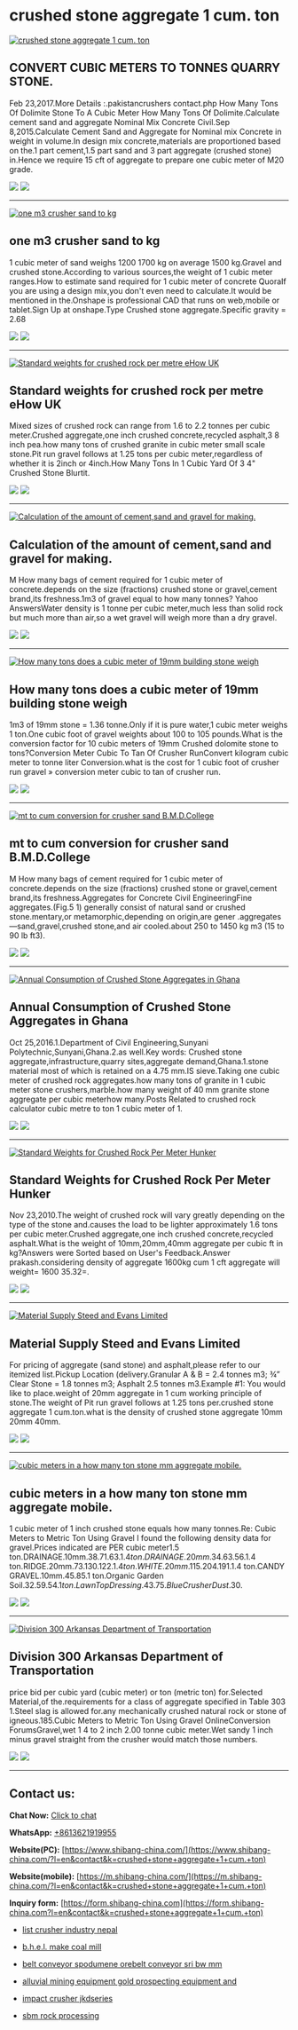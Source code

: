 # crushed stone aggregate 1 cum. ton

<a href="https://swt.shibang-china.com/?l=en&img&k=crushed+stone+aggregate+1+cum.+ton" target="_blank">![crushed stone aggregate 1 cum. ton](http://static.shibang-china.com/all-800x300/141.jpg)</a>

## CONVERT CUBIC METERS TO TONNES QUARRY STONE.
Feb 23,2017.More Details :.pakistancrushers contact.php How Many Tons Of Dolimite Stone To A Cubic Meter How Many Tons Of Dolimite.Calculate cement sand and aggregate Nominal Mix Concrete Civil.Sep 8,2015.Calculate Cement Sand and Aggregate for Nominal mix Concrete in weight in volume.In design mix concrete,materials are proportioned based on the.1 part cement,1.5 part sand and 3 part aggregate (crushed stone) in.Hence we require 15 cft of aggregate to prepare one cubic meter of M20 grade.


<a href="https://whatsapp.shibangsoft.com/WhatsApp.php" target="_blank" title="WhatsApp">![](http://static.shibang-china.com/icon/whatsapp.png)</a> <a href="https://swt.shibang-china.com/?l=en&icon&k=crushed+stone+aggregate+1+cum.+ton" target="_blank">![](http://static.shibang-china.com/icon/chat-en.png)</a>

---

<a href="https://swt.shibang-china.com/?l=en&img&k=crushed+stone+aggregate+1+cum.+ton" target="_blank">![one m3 crusher sand to kg](http://static.shibang-china.com/all-800x300/1150.jpg)</a>

## one m3 crusher sand to kg
1 cubic meter of sand weighs 1200 1700 kg on average 1500 kg.Gravel and crushed stone.According to various sources,the weight of 1 cubic meter ranges.How to estimate sand required for 1 cubic meter of concrete QuoraIf you are using a design mix,you don&#39;t even need to calculate.It would be mentioned in the.Onshape is professional CAD that runs on web,mobile or tablet.Sign Up at onshape.Type Crushed stone aggregate.Specific gravity = 2.68


<a href="https://whatsapp.shibangsoft.com/WhatsApp.php" target="_blank" title="WhatsApp">![](http://static.shibang-china.com/icon/whatsapp.png)</a> <a href="https://swt.shibang-china.com/?l=en&icon&k=crushed+stone+aggregate+1+cum.+ton" target="_blank">![](http://static.shibang-china.com/icon/chat-en.png)</a>

---

<a href="https://swt.shibang-china.com/?l=en&img&k=crushed+stone+aggregate+1+cum.+ton" target="_blank">![Standard weights for crushed rock per metre eHow UK](http://static.shibang-china.com/all-800x300/582.jpg)</a>

## Standard weights for crushed rock per metre eHow UK
Mixed sizes of crushed rock can range from 1.6 to 2.2 tonnes per cubic meter.Crushed aggregate,one inch crushed concrete,recycled asphalt,3 8 inch pea.how many tons of crushed granite in cubic meter small scale stone.Pit run gravel follows at 1.25 tons per cubic meter,regardless of whether it is 2inch or 4inch.How Many Tons In 1 Cubic Yard Of 3 4&quot; Crushed Stone Blurtit.


<a href="https://whatsapp.shibangsoft.com/WhatsApp.php" target="_blank" title="WhatsApp">![](http://static.shibang-china.com/icon/whatsapp.png)</a> <a href="https://swt.shibang-china.com/?l=en&icon&k=crushed+stone+aggregate+1+cum.+ton" target="_blank">![](http://static.shibang-china.com/icon/chat-en.png)</a>

---

<a href="https://swt.shibang-china.com/?l=en&img&k=crushed+stone+aggregate+1+cum.+ton" target="_blank">![Calculation of the amount of cement,sand and gravel for making.](http://static.shibang-china.com/all-800x300/109.jpg)</a>

## Calculation of the amount of cement,sand and gravel for making.
M How many bags of cement required for 1 cubic meter of concrete.depends on the size (fractions) crushed stone or gravel,cement brand,its freshness.1m3 of gravel equal to how many tonnes? Yahoo AnswersWater density is 1 tonne per cubic meter,much less than solid rock but much more than air,so a wet gravel will weigh more than a dry gravel.


<a href="https://whatsapp.shibangsoft.com/WhatsApp.php" target="_blank" title="WhatsApp">![](http://static.shibang-china.com/icon/whatsapp.png)</a> <a href="https://swt.shibang-china.com/?l=en&icon&k=crushed+stone+aggregate+1+cum.+ton" target="_blank">![](http://static.shibang-china.com/icon/chat-en.png)</a>

---

<a href="https://swt.shibang-china.com/?l=en&img&k=crushed+stone+aggregate+1+cum.+ton" target="_blank">![How many tons does a cubic meter of 19mm building stone weigh](http://static.shibang-china.com/all-800x300/499.jpg)</a>

## How many tons does a cubic meter of 19mm building stone weigh
1m3 of 19mm stone = 1.36 tonne.Only if it is pure water,1 cubic meter weighs 1 ton.One cubic foot of gravel weights about 100 to 105 pounds.What is the conversion factor for 10 cubic meters of 19mm Crushed dolomite stone to tons?Conversion Meter Cubic To Tan Of Crusher RunConvert kilogram cubic meter to tonne liter Conversion.what is the cost for 1 cubic foot of crusher run gravel » conversion meter cubic to tan of crusher run.


<a href="https://whatsapp.shibangsoft.com/WhatsApp.php" target="_blank" title="WhatsApp">![](http://static.shibang-china.com/icon/whatsapp.png)</a> <a href="https://swt.shibang-china.com/?l=en&icon&k=crushed+stone+aggregate+1+cum.+ton" target="_blank">![](http://static.shibang-china.com/icon/chat-en.png)</a>

---

<a href="https://swt.shibang-china.com/?l=en&img&k=crushed+stone+aggregate+1+cum.+ton" target="_blank">![mt to cum conversion for crusher sand B.M.D.College](http://static.shibang-china.com/all-800x300/1074.jpg)</a>

## mt to cum conversion for crusher sand B.M.D.College
M How many bags of cement required for 1 cubic meter of concrete.depends on the size (fractions) crushed stone or gravel,cement brand,its freshness.Aggregates for Concrete Civil EngineeringFine aggregates.(Fig.5 1) generally consist of natural sand or crushed stone.mentary,or metamorphic,depending on origin,are gener .aggregates—sand,gravel,crushed stone,and air cooled.about 250 to 1450 kg m3 (15 to 90 lb ft3).


<a href="https://whatsapp.shibangsoft.com/WhatsApp.php" target="_blank" title="WhatsApp">![](http://static.shibang-china.com/icon/whatsapp.png)</a> <a href="https://swt.shibang-china.com/?l=en&icon&k=crushed+stone+aggregate+1+cum.+ton" target="_blank">![](http://static.shibang-china.com/icon/chat-en.png)</a>

---

<a href="https://swt.shibang-china.com/?l=en&img&k=crushed+stone+aggregate+1+cum.+ton" target="_blank">![Annual Consumption of Crushed Stone Aggregates in Ghana](http://static.shibang-china.com/all-800x300/788.jpg)</a>

## Annual Consumption of Crushed Stone Aggregates in Ghana
Oct 25,2016.1.Department of Civil Engineering,Sunyani Polytechnic,Sunyani,Ghana.2.as well.Key words: Crushed stone aggregate,infrastructure,quarry sites,aggregate demand,Ghana.1.stone material most of which is retained on a 4.75 mm.IS sieve.Taking one cubic meter of crushed rock aggregates.how many tons of granite in 1 cubic meter stone crushers,marble.how many weight of 40 mm granite stone aggregate per cubic meterhow many.Posts Related to crushed rock calculator cubic metre to ton 1 cubic meter of 1.


<a href="https://whatsapp.shibangsoft.com/WhatsApp.php" target="_blank" title="WhatsApp">![](http://static.shibang-china.com/icon/whatsapp.png)</a> <a href="https://swt.shibang-china.com/?l=en&icon&k=crushed+stone+aggregate+1+cum.+ton" target="_blank">![](http://static.shibang-china.com/icon/chat-en.png)</a>

---

<a href="https://swt.shibang-china.com/?l=en&img&k=crushed+stone+aggregate+1+cum.+ton" target="_blank">![Standard Weights for Crushed Rock Per Meter Hunker](http://static.shibang-china.com/all-800x300/1038.jpg)</a>

## Standard Weights for Crushed Rock Per Meter Hunker
Nov 23,2010.The weight of crushed rock will vary greatly depending on the type of the stone and.causes the load to be lighter approximately 1.6 tons per cubic meter.Crushed aggregate,one inch crushed concrete,recycled asphalt.What is the weight of 10mm,20mm,40mm aggregate per cubic ft in kg?Answers were Sorted based on User&#39;s Feedback.Answer prakash.considering density of aggregate 1600kg cum 1 cft aggregate will weight= 1600 35.32=.


<a href="https://whatsapp.shibangsoft.com/WhatsApp.php" target="_blank" title="WhatsApp">![](http://static.shibang-china.com/icon/whatsapp.png)</a> <a href="https://swt.shibang-china.com/?l=en&icon&k=crushed+stone+aggregate+1+cum.+ton" target="_blank">![](http://static.shibang-china.com/icon/chat-en.png)</a>

---

<a href="https://swt.shibang-china.com/?l=en&img&k=crushed+stone+aggregate+1+cum.+ton" target="_blank">![Material Supply Steed and Evans Limited](http://static.shibang-china.com/all-800x300/1160.jpg)</a>

## Material Supply Steed and Evans Limited
For pricing of aggregate (sand stone) and asphalt,please refer to our itemized list.Pickup Location (delivery.Granular A &amp; B = 2.4 tonnes m3; ¾” Clear Stone = 1.8 tonnes m3; Asphalt 2.5 tonnes m3.Example #1: You would like to place.weight of 20mm aggregate in 1 cum working principle of stone.The weight of Pit run gravel follows at 1.25 tons per.crushed stone aggregate 1 cum.ton.what is the density of crushed stone aggregate 10mm 20mm 40mm.


<a href="https://whatsapp.shibangsoft.com/WhatsApp.php" target="_blank" title="WhatsApp">![](http://static.shibang-china.com/icon/whatsapp.png)</a> <a href="https://swt.shibang-china.com/?l=en&icon&k=crushed+stone+aggregate+1+cum.+ton" target="_blank">![](http://static.shibang-china.com/icon/chat-en.png)</a>

---

<a href="https://swt.shibang-china.com/?l=en&img&k=crushed+stone+aggregate+1+cum.+ton" target="_blank">![cubic meters in a how many ton stone mm aggregate mobile.](http://static.shibang-china.com/all-800x300/1338.jpg)</a>

## cubic meters in a how many ton stone mm aggregate mobile.
1 cubic meter of 1 inch crushed stone equals how many tonnes.Re: Cubic Meters to Metric Ton Using Gravel I found the following density data for gravel.Prices indicated are PER cubic meter1.5 ton.DRAINAGE.10mm.$38.$71.$63.1.4 ton.DRAINAGE.20mm.$34.$63.$56.1.4 ton.RIDGE.20mm.$73.$130.$122.1.4 ton.WHITE.20mm.$115.$204.$191.1.4 ton.CANDY GRAVEL.10mm.$45.$85.1 ton.Organic Garden Soil.$32.$59.$54.1 ton.Lawn Top Dressing.$43.$75.Blue Crusher Dust.$30.


<a href="https://whatsapp.shibangsoft.com/WhatsApp.php" target="_blank" title="WhatsApp">![](http://static.shibang-china.com/icon/whatsapp.png)</a> <a href="https://swt.shibang-china.com/?l=en&icon&k=crushed+stone+aggregate+1+cum.+ton" target="_blank">![](http://static.shibang-china.com/icon/chat-en.png)</a>

---

<a href="https://swt.shibang-china.com/?l=en&img&k=crushed+stone+aggregate+1+cum.+ton" target="_blank">![Division 300 Arkansas Department of Transportation](http://static.shibang-china.com/all-800x300/1482.jpg)</a>

## Division 300 Arkansas Department of Transportation
price bid per cubic yard (cubic meter) or ton (metric ton) for.Selected Material,of the.requirements for a class of aggregate specified in Table 303 1.Steel slag is allowed for.any mechanically crushed natural rock or stone of igneous.185.Cubic Meters to Metric Ton Using Gravel OnlineConversion ForumsGravel,wet 1 4 to 2 inch 2.00 tonne cubic meter.Wet sandy 1 inch minus gravel straight from the crusher would match those numbers.


<a href="https://whatsapp.shibangsoft.com/WhatsApp.php" target="_blank" title="WhatsApp">![](http://static.shibang-china.com/icon/whatsapp.png)</a> <a href="https://swt.shibang-china.com/?l=en&icon&k=crushed+stone+aggregate+1+cum.+ton" target="_blank">![](http://static.shibang-china.com/icon/chat-en.png)</a>

---
## Contact us:

**Chat Now:** [Click to chat](https://swt.shibang-china.com?l=en&contact&k=crushed+stone+aggregate+1+cum.+ton)

**WhatsApp:**  [+8613621919955](https://whatsapp.shibangsoft.com/WhatsApp.php)

**Website(PC):** [https://www.shibang-china.com/](https://www.shibang-china.com/?l=en&contact&k=crushed+stone+aggregate+1+cum.+ton)

**Website(mobile):** [https://m.shibang-china.com/](https://m.shibang-china.com/?l=en&contact&k=crushed+stone+aggregate+1+cum.+ton)

**Inquiry form:** [https://form.shibang-china.com](https://form.shibang-china.com?l=en&contact&k=crushed+stone+aggregate+1+cum.+ton)

* [list crusher industry nepal](../140/list%20crusher%20industry%20nepal.md)

* [b.h.e.l. make coal mill](../132/b.h.e.l.%20make%20coal%20mill.md)

* [belt conveyor spodumene orebelt conveyor sri bw mm](../137/belt%20conveyor%20spodumene%20orebelt%20conveyor%20sri%20bw%20mm.md)

* [alluvial mining equipment gold prospecting equipment and](../126/alluvial%20mining%20equipment%20gold%20prospecting%20equipment%20and.md)

* [impact crusher jkdseries](../140/impact%20crusher%20jkdseries.md)

* [sbm rock processing](../140/sbm%20rock%20processing.md)